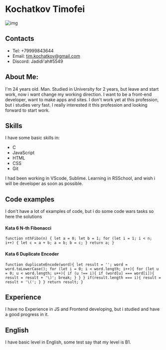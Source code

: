 # __Kochatkov Timofei__
![img](/rsschool-cv/images/6htn2oFOkcA.jpg)
## Contacts 
* Tel: +79999843644
* Email: tim.kochatkov@gmail.com
* Discord: Jadidi'ah#5549
## About Me:
I'm 24 years old. Man. Studied in University for 2 years, but leave and start work, now i want change my working direction.
I want to be a front-end developer, want to make apps and sites.
I don't work yet at this profession, but i studies very fast. I really interested it this profession and looking forward to start work.
## Skills
I have some basic skills in:
* C
* JavaScript
* HTML
* CSS
* Git

I had been working in VScode, Sublime.
Learning in RSSchool, and wish i will be developer as soon as possible.
## Code examples
I don't have a lot of examples of code, but i do some code wars tasks so here the solutions 
#### Kata 6 N-th Fibonacci
`function nthFibo(n) {
  let a = 0;
  let b = 1;
  for (let i = 1; i < n; i++) {
    let c = a + b;
    a = b;
    b = c;
  }
  return a;
}`
#### Kata 6 Duplicate Encoder
`function duplicateEncode(word){
  let result = '';
  word = word.toLowerCase();
  for (let i = 0; i < word.length; i++){
    for (let u = 0; u < word.length; u++){
      if (u !== i){
        if (word[u] === word[i]){
          result = result + '\)';
          break;
        }
      }
    }
    if(result.length === i){
      result = result + '\(';
    }
  }
  return result;
}`
## Experience
I have no Experience in JS and Frontend developing, but i studied and have a good progress in it.
## English
I have basic level in English, some test say that my level is B1.
